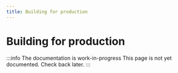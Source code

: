 ```yaml
---
title: Building for production
---
```


# Building for production

:::info The documentation is work-in-progress
This page is not yet documented. Check back later.
:::
